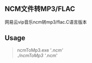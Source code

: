 ## NCM文件转MP3/FLAC
网易云vip音乐ncm转mp3/flac.C语言版本
## Usage
> ncmToMp3.exe '*.ncm'
> <br/>
>./ncmToMp3 '*.ncm'

